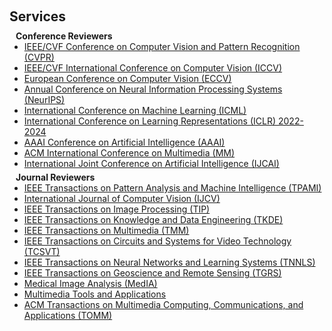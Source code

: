 <div class="justify-text-70" style="display: inline-block; margin-bottom: 20px;">
  <h1 id="invited-talks"></h1>
  <h2 style="margin: 60px 0px 10px;">Services</h2>

  <h4 style="margin: 0 10px 0;">Conference Reviewers</h4>
  <ul style="margin:0 0 5px;">
    <li><a href="http://cvpr2023.thecvf.com/"><autocolor>IEEE/CVF Conference on Computer Vision and Pattern Recognition (CVPR)</autocolor></a></li>
    <li><a href="http://iccv2023.thecvf.com/"><autocolor>IEEE/CVF International Conference on Computer Vision (ICCV) </autocolor></a></li>
    <li><a href="https://eccv2022.ecva.net/"><autocolor>European Conference on Computer Vision (ECCV)</autocolor></a></li>
    <li><a href="https://neurips.cc/Conferences/2023"><autocolor>Annual Conference on Neural Information Processing Systems (NeurIPS)</autocolor></a></li>
    <li><a href="https://icml.cc/Conferences/2024"><autocolor>International Conference on Machine Learning (ICML)</autocolor></a></li>
    <li><a href="https://iclr.cc/Conferences/2023"><autocolor>International Conference on Learning Representations (ICLR) 2022-2024</autocolor></a></li>
    <li><a href="https://aaai.org/Conferences/AAAI-24/"><autocolor>AAAI Conference on Artificial Intelligence (AAAI)</autocolor></a></li>
    <li><a href="https://2023.acmmm.org/"><autocolor>ACM International Conference on Multimedia (MM)</autocolor></a></li>
    <li><a href="https://ijcai.org/"><autocolor>International Joint Conference on Artificial Intelligence (IJCAI)</autocolor></a></li>
</ul>

  <h4 style="margin: 0 10px 0;">Journal Reviewers</h4>
  <ul style="margin:0 0 20px;">
    <li><a href="https://www.computer.org/csdl/journal/tp"><autocolor>IEEE Transactions on Pattern Analysis and Machine Intelligence (TPAMI)</autocolor></a></li>
    <li><a href="https://www.springer.com/journal/11263"><autocolor>International Journal of Computer Vision (IJCV)</autocolor></a></li>
    <li><a href="https://signalprocessingsociety.org/publications-resources/ieee-transactions-image-processing"><autocolor>IEEE Transactions on Image Processing (TIP)</autocolor></a></li>
    <li><a href="https://www.computer.org/csdl/journal/tk"><autocolor>IEEE Transactions on Knowledge and Data Engineering (TKDE)</autocolor></a></li>
    <li><a href="https://signalprocessingsociety.org/publications-resources/ieee-transactions-multimedia"><autocolor>IEEE Transactions on Multimedia (TMM)</autocolor></a></li>
    <li><a href="https://ieee-cas.org/publications/ieee-transactions-circuits-and-systems-video-technology"><autocolor>IEEE Transactions on Circuits and Systems for Video Technology (TCSVT)</autocolor></a></li>
    <li><a href="https://cis.ieee.org/publications/t-neural-networks-and-learning-systems"><autocolor>IEEE Transactions on Neural Networks and Learning Systems (TNNLS)</autocolor></a></li>
    <li><a href="https://ieeexplore.ieee.org/xpl/RecentIssue.jsp?punumber=36"><autocolor>IEEE Transactions on Geoscience and Remote Sensing (TGRS)</autocolor></a></li>
    <li><a href="https://www.sciencedirect.com/journal/medical-image-analysis"><autocolor>Medical Image Analysis (MedIA)</autocolor></a></li>
    <li><a href="https://www.springer.com/journal/11042"><autocolor>Multimedia Tools and Applications</autocolor></a></li>
    <li><a href="https://dl.acm.org/journal/tomm"><autocolor>ACM Transactions on Multimedia Computing, Communications, and Applications (TOMM)</autocolor></a></li>
  </ul>
</div>
